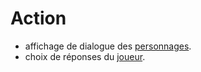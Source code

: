 # Action

- affichage de dialogue des [personnages](../concept/personnage.md).
- choix de réponses du [joueur](../concept/joueur.md).